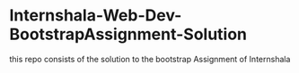 # Internshala-Web-Dev-BootstrapAssignment-Solution
this repo consists of the solution to the bootstrap Assignment of Internshala
